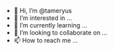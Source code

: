- 👋 Hi, I’m @tameryus
- 👀 I’m interested in ...
- 🌱 I’m currently learning ...
- 💞️ I’m looking to collaborate on ...
- 📫 How to reach me ...

<!---
tameryus/tameryus is a ✨ special ✨ repository because its `README.md` (this file) appears on your GitHub profile.
You can click the Preview link to take a look at your changes.
--->
